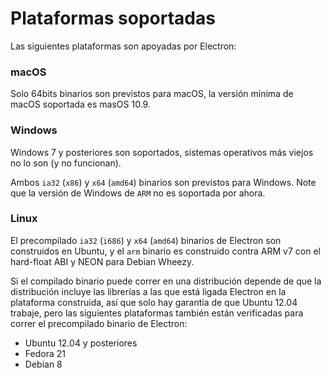 # Plataformas soportadas

Las siguientes plataformas son apoyadas por Electron:

### macOS

Solo 64bits binarios son previstos para macOS, la versión mínima de macOS soportada es masOS 10.9.

### Windows

Windows 7 y posteriores son soportados, sistemas operativos más viejos no lo son (y no funcionan).

Ambos `ia32` (`x86`) y `x64` (`amd64`) binarios son previstos para Windows. Note que la versión de Windows de `ARM` no es soportada por ahora.

### Linux

El precompilado `ia32` (`i686`) y `x64` (`amd64`) binarios de Electron son construidos en Ubuntu, y el `arm` binario es construido contra ARM v7 con el hard-float ABI y NEON para Debian Wheezy.

Si el compilado binario puede correr en una distribución depende de que la distribución incluye las librerías a las que está ligada Electron en la plataforma construida, así que solo hay garantía de que Ubuntu 12.04 trabaje, pero las siguientes plataformas también están verificadas para correr el precompilado binario de Electron:

* Ubuntu 12.04 y posteriores
* Fedora 21
* Debian 8